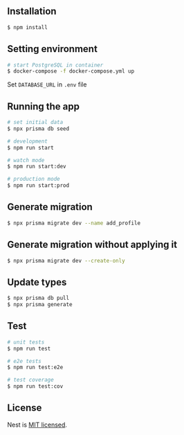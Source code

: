 ## Installation

```bash
$ npm install
```

## Setting environment

```bash
# start PostgreSQL in container
$ docker-compose -f docker-compose.yml up
```
Set `DATABASE_URL` in `.env` file 

## Running the app

```bash
# set initial data
$ npx prisma db seed

# development
$ npm run start

# watch mode
$ npm run start:dev

# production mode
$ npm run start:prod
```

## Generate migration
```bash
$ npx prisma migrate dev --name add_profile
```

## Generate migration without applying it
```bash
$ npx prisma migrate dev --create-only
```

## Update types 
```bash
$ npx prisma db pull
$ npx prisma generate
```

## Test

```bash
# unit tests
$ npm run test

# e2e tests
$ npm run test:e2e

# test coverage
$ npm run test:cov
```

## License

Nest is [MIT licensed](LICENSE).
